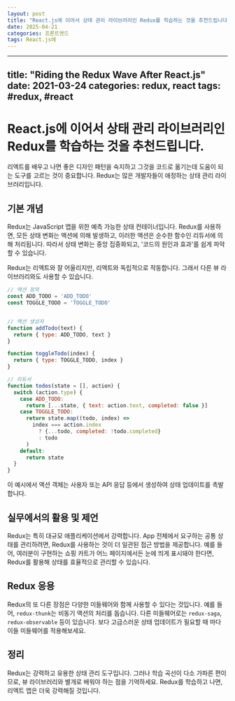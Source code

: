 ```yaml
---
layout: post
title: "React.js에 이어서 상태 관리 라이브러리인 Redux를 학습하는 것을 추천드립니다."
date: 2025-04-21
categories: 프론트엔드
tags: React.js에
---
```


---
title: "Riding the Redux Wave After React.js"
date: 2021-03-24
categories: redux, react
tags: #redux, #react
---

# React.js에 이어서 상태 관리 라이브러리인 Redux를 학습하는 것을 추천드립니다.

리엑트를 배우고 나면 좋은 디자인 패턴을 숙지하고 그것을 코드로 옮기는데 도움이 되는 도구를 고르는 것이 중요합니다. Redux는 많은 개발자들이 애정하는 상태 관리 라이브러리입니다. 

## 기본 개념 

Redux는 JavaScript 앱을 위한 예측 가능한 상태 컨테이너입니다. Redux를 사용하면, 모든 상태 변화는 액션에 의해 발생하고, 이러한 액션은 순수한 함수인 리듀서에 의해 처리됩니다. 따라서 상태 변화는 중앙 집중화되고, '코드의 원인과 효과'를 쉽게 파악할 수 있습니다.

Redux는 리엑트와 잘 어울리지만, 리엑트와 독립적으로 작동합니다. 그래서 다른 뷰 라이브러리와도 사용할 수 있습니다.

```javascript
// 액션 정의
const ADD_TODO = 'ADD_TODO'
const TOGGLE_TODO = 'TOGGLE_TODO'


// 액션 생성자
function addTodo(text) {
  return { type: ADD_TODO, text }
}

function toggleTodo(index) {
  return { type: TOGGLE_TODO, index }
}

// 리듀서
function todos(state = [], action) {
  switch (action.type) {
    case ADD_TODO:
      return [...state, { text: action.text, completed: false }]
    case TOGGLE_TODO:
      return state.map((todo, index) => 
        index === action.index 
          ? {...todo, completed: !todo.completed}
          : todo
      )
    default:
      return state
  }
}
```

이 예시에서 액션 객체는 사용자 또는 API 응답 등에서 생성하여 상태 업데이트를 촉발합니다. 

## 실무에서의 활용 및 제언

Redux는 특히 대규모 애플리케이션에서 강력합니다. App 전체에서 요구하는 공통 상태를 관리하려면, Redux를 사용하는 것이 더 일관된 접근 방법을 제공합니다. 예를 들어, 여러분이 구현하는 쇼핑 카트가 어느 페이지에서든 눈에 띄게 표시돼야 한다면, Redux를 활용해 상태를 효율적으로 관리할 수 있습니다.

## Redux 응용

Redux의 또 다른 장점은 다양한 미들웨어와 함께 사용할 수 있다는 것입니다. 예를 들어, `redux-thunk`는 비동기 액션의 처리를 돕습니다. 다른 미들웨어로는 `redux-saga`, `redux-observable` 등이 있습니다. 보다 고급스러운 상태 업데이트가 필요할 때 마다 이들 미들웨어를 적용해보세요. 

## 정리

Redux는 강력하고 유용한 상태 관리 도구입니다. 그러나 학습 곡선이 다소 가파른 편이므로, 뷰 라이브러리와 별개로 배워야 하는 점을 기억하세요. Redux를 학습하고 나면, 리엑트 앱은 더욱 강력해질 것입니다.

